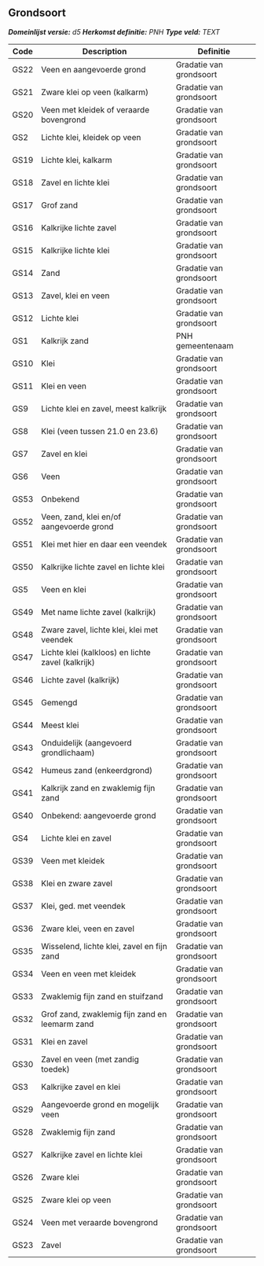 ﻿## Grondsoort

*__Domeinlijst versie:__ d5*
*__Herkomst definitie:__ PNH*
*__Type veld:__ TEXT*

|__Code__ |__Description__ |__Definitie__	|
|	---	|	---	|   ---	| 
| GS22 | Veen en aangevoerde grond | Gradatie van grondsoort |
| GS21 | Zware klei op veen (kalkarm) | Gradatie van grondsoort |
| GS20 | Veen met kleidek of veraarde bovengrond | Gradatie van grondsoort |
| GS2  | Lichte klei, kleidek op veen | Gradatie van grondsoort |
| GS19 | Lichte klei, kalkarm | Gradatie van grondsoort |
| GS18 | Zavel en lichte klei | Gradatie van grondsoort |
| GS17 | Grof zand | Gradatie van grondsoort |
| GS16 | Kalkrijke lichte zavel | Gradatie van grondsoort |
| GS15 | Kalkrijke lichte klei | Gradatie van grondsoort |
| GS14 | Zand | Gradatie van grondsoort |
| GS13 | Zavel, klei en veen | Gradatie van grondsoort |
| GS12 | Lichte klei | Gradatie van grondsoort |
| GS1  | Kalkrijk zand | PNH gemeentenaam |
| GS10 | Klei | Gradatie van grondsoort |
| GS11 | Klei en veen | Gradatie van grondsoort |
| GS9  | Lichte klei en zavel, meest kalkrijk | Gradatie van grondsoort |
| GS8  | Klei (veen tussen 21.0 en 23.6) | Gradatie van grondsoort |
| GS7  | Zavel en klei | Gradatie van grondsoort |
| GS6  | Veen | Gradatie van grondsoort |
| GS53 | Onbekend | Gradatie van grondsoort |
| GS52 | Veen, zand, klei en/of aangevoerde grond | Gradatie van grondsoort |
| GS51 | Klei met hier en daar een veendek | Gradatie van grondsoort |
| GS50 | Kalkrijke lichte zavel en lichte klei | Gradatie van grondsoort |
| GS5  | Veen en klei | Gradatie van grondsoort |
| GS49 | Met name lichte zavel (kalkrijk) | Gradatie van grondsoort |
| GS48 | Zware zavel, lichte klei, klei met veendek | Gradatie van grondsoort |
| GS47 | Lichte klei (kalkloos) en lichte zavel (kalkrijk) | Gradatie van grondsoort |
| GS46 | Lichte zavel (kalkrijk) | Gradatie van grondsoort |
| GS45 | Gemengd | Gradatie van grondsoort |
| GS44 | Meest klei | Gradatie van grondsoort |
| GS43 | Onduidelijk (aangevoerd grondlichaam) | Gradatie van grondsoort |
| GS42 | Humeus zand (enkeerdgrond) | Gradatie van grondsoort |
| GS41 | Kalkrijk zand en zwaklemig fijn zand | Gradatie van grondsoort |
| GS40 | Onbekend: aangevoerde grond | Gradatie van grondsoort |
| GS4  | Lichte klei en zavel | Gradatie van grondsoort |
| GS39 | Veen met kleidek | Gradatie van grondsoort |
| GS38 | Klei en zware zavel | Gradatie van grondsoort |
| GS37 | Klei, ged. met veendek | Gradatie van grondsoort |
| GS36 | Zware klei, veen en zavel | Gradatie van grondsoort |
| GS35 | Wisselend, lichte klei, zavel en fijn zand | Gradatie van grondsoort |
| GS34 | Veen en veen met kleidek | Gradatie van grondsoort |
| GS33 | Zwaklemig fijn zand en stuifzand | Gradatie van grondsoort |
| GS32 | Grof zand, zwaklemig fijn zand en leemarm zand | Gradatie van grondsoort |
| GS31 | Klei en zavel | Gradatie van grondsoort |
| GS30 | Zavel en veen (met zandig toedek) | Gradatie van grondsoort |
| GS3  | Kalkrijke zavel en klei | Gradatie van grondsoort |
| GS29 | Aangevoerde grond en mogelijk veen | Gradatie van grondsoort |
| GS28 | Zwaklemig fijn zand | Gradatie van grondsoort |
| GS27 | Kalkrijke zavel en lichte klei | Gradatie van grondsoort |
| GS26 | Zware klei | Gradatie van grondsoort |
| GS25 | Zware klei op veen | Gradatie van grondsoort |
| GS24 | Veen met veraarde bovengrond | Gradatie van grondsoort |
| GS23 | Zavel | Gradatie van grondsoort |
